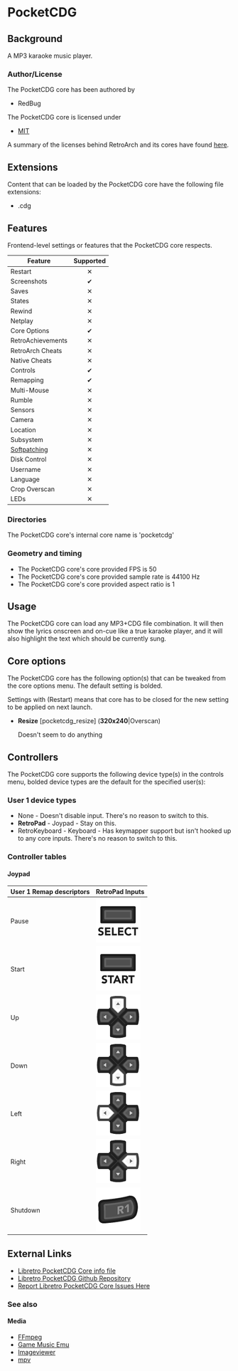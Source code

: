 # PocketCDG

## Background

A MP3 karaoke music player. 

### Author/License

The PocketCDG core has been authored by

- RedBug

The PocketCDG core is licensed under

- [MIT](https://github.com/libretro/libretro-pocketcdg/blob/master/LICENSE)

A summary of the licenses behind RetroArch and its cores have found [here](https://docs.libretro.com/tech/licenses/).

## Extensions

Content that can be loaded by the PocketCDG core have the following file extensions:

- .cdg

## Features

Frontend-level settings or features that the PocketCDG core respects.

| Feature           | Supported |
|-------------------|:---------:|
| Restart           | ✕         |
| Screenshots       | ✔         |
| Saves             | ✕         |
| States            | ✕         |
| Rewind            | ✕         |
| Netplay           | ✕         |
| Core Options      | ✔         |
| RetroAchievements | ✕         |
| RetroArch Cheats  | ✕         |
| Native Cheats     | ✕         |
| Controls          | ✔         |
| Remapping         | ✔         |
| Multi-Mouse       | ✕         |
| Rumble            | ✕         |
| Sensors           | ✕         |
| Camera            | ✕         |
| Location          | ✕         |
| Subsystem         | ✕         |
| [Softpatching](https://docs.libretro.com/guides/softpatching/) | ✕         |
| Disk Control      | ✕         |
| Username          | ✕         |
| Language          | ✕         |
| Crop Overscan     | ✕         |
| LEDs              | ✕         |

### Directories

The PocketCDG core's internal core name is 'pocketcdg'

### Geometry and timing

- The PocketCDG core's core provided FPS is 50
- The PocketCDG core's core provided sample rate is 44100 Hz
- The PocketCDG core's core provided aspect ratio is 1

## Usage

The PocketCDG core can load any MP3+CDG file combination. It will then show the lyrics onscreen and on-cue like a true karaoke player, and it will also highlight the text which should be currently sung.

## Core options

The PocketCDG core has the following option(s) that can be tweaked from the core options menu. The default setting is bolded. 

Settings with (Restart) means that core has to be closed for the new setting to be applied on next launch.

- **Resize** [pocketcdg_resize] (**320x240**|Overscan)

	Doesn't seem to do anything

## Controllers

The PocketCDG core supports the following device type(s) in the controls menu, bolded device types are the default for the specified user(s):

### User 1 device types

- None - Doesn't disable input. There's no reason to switch to this.
- **RetroPad** - Joypad - Stay on this.
- RetroKeyboard - Keyboard - Has keymapper support but isn't hooked up to any core inputs. There's no reason to switch to this.

### Controller tables

#### Joypad

| User 1 Remap descriptors | RetroPad Inputs                             |
|--------------------------|---------------------------------------------|
| Pause                    | ![](../image/retropad/retro_select.png)     |
| Start                    | ![](../image/retropad/retro_start.png)      |
| Up                       | ![](../image/retropad/retro_dpad_up.png)    |
| Down                     | ![](../image/retropad/retro_dpad_down.png)  |
| Left                     | ![](../image/retropad/retro_dpad_left.png)  |
| Right                    | ![](../image/retropad/retro_dpad_right.png) |
| Shutdown                 | ![](../image/retropad/retro_r1.png)         |

## External Links

- [Libretro PocketCDG Core info file](https://github.com/libretro/libretro-super/blob/master/dist/info/pocketcdg_libretro.info)
- [Libretro PocketCDG Github Repository](https://github.com/libretro/libretro-pocketcdg)
- [Report Libretro PocketCDG Core Issues Here](https://github.com/libretro/libretro-pocketcdg/issues)

### See also

#### Media

- [FFmpeg](https://docs.libretro.com/library/ffmpeg/)
- [Game Music Emu](https://docs.libretro.com/library/game_music_emu/)
- [Imageviewer](https://docs.libretro.com/library/imageviewer/)
- [mpv](https://docs.libretro.com/library/mpv/)
